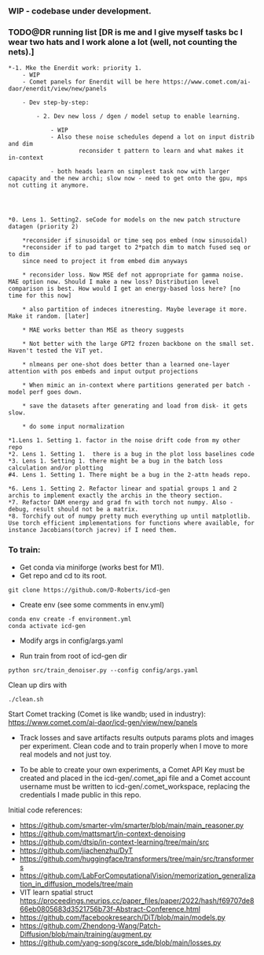 ### WIP - codebase under development.

### TODO@DR running list [DR is me and I give myself tasks bc I wear two hats and I work alone a lot (well, not counting the nets).]

    *-1. Mke the Enerdit work: priority 1. 
        - WIP
        - Comet panels for Enerdit will be here https://www.comet.com/ai-daor/enerdit/view/new/panels

        - Dev step-by-step:
           
            - 2. Dev new loss / dgen / model setup to enable learning.
            
                - WIP 
                - Also these noise schedules depend a lot on input distrib and dim
                        reconsider t pattern to learn and what makes it in-context

                - both heads learn on simplest task now with larger capacity and the new archi; slow now - need to get onto the gpu, mps not cutting it anymore.
                
                   
           

    *0. Lens 1. Setting2. seCode for models on the new patch structure datagen (priority 2)

        *reconsider if sinusoidal or time seq pos embed (now sinusoidal)
        *reconsider if to pad target to 2*patch dim to match fused seq or to dim
        since need to project it from embed dim anyways

        * reconsider loss. Now MSE def not appropriate for gamma noise. MAE option now. Should I make a new loss? Distribution level comparison is best. How would I get an energy-based loss here? [no time for this now]

        * also partition of indeces itneresting. Maybe leverage it more. Make it random. [later]

        * MAE works better than MSE as theory suggests

        * Not better with the large GPT2 frozen backbone on the small set. Haven't tested the ViT yet.

        * nlmeans per one-shot does better than a learned one-layer attention with pos embeds and input output projections

        * When mimic an in-context where partitions generated per batch - model perf goes down.

        * save the datasets after generating and load from disk- it gets slow.
        
        * do some input normalization

    *1.Lens 1. Setting 1. factor in the noise drift code from my other repo 
    *2. Lens 1. Setting 1.  there is a bug in the plot loss baselines code 
    *3. Lens 1. Setting 1. there might be a bug in the batch loss calculation and/or plotting 
    #4. Lens 1. Setting 1. There might be a bug in the 2-attn heads repo.

    *6. Lens 1. Setting 2. Refactor linear and spatial groups 1 and 2 archis to implement exactly the archis in the theory section. 
    *7. Refactor DAM energy and grad fn with torch not numpy. Also - debug, result should not be a matrix.
    *8. Torchify out of numpy pretty much everything up until matplotlib. Use torch efficient implementations for functions where available, for instance Jacobians(torch jacrev) if I need them.
   
    


### To train:

* Get conda via miniforge (works best for M1).
* Get repo and cd to its root.

```
git clone https://github.com/D-Roberts/icd-gen
```

* Create env (see some comments in env.yml)
```
conda env create -f environment.yml
conda activate icd-gen
```
* Modify args in config/args.yaml 

* Run train from root of icd-gen dir
```
python src/train_denoiser.py --config config/args.yaml
```
Clean up dirs with 
```
./clean.sh
```


Start Comet tracking (Comet is like wandb; used in industry):
https://www.comet.com/ai-daor/icd-gen/view/new/panels

* Track losses and save artifacts results outputs params plots and images per experiment. Clean code and to train properly when I move to more real models and not just toy.

* To be able to create your own experiments, a Comet API Key must be created and placed in the icd-gen/.comet_api file and a Comet account username must be written to icd-gen/.comet_workspace, replacing the credentials I made public in this repo.


Initial code references:
* https://github.com/smarter-vlm/smarter/blob/main/main_reasoner.py
* https://github.com/mattsmart/in-context-denoising
* https://github.com/dtsip/in-context-learning/tree/main/src
* https://github.com/jiachenzhu/DyT
* https://github.com/huggingface/transformers/tree/main/src/transformers
* https://github.com/LabForComputationalVision/memorization_generalization_in_diffusion_models/tree/main
* VIT learn spatial struct https://proceedings.neurips.cc/paper_files/paper/2022/hash/f69707de866eb0805683d3521756b73f-Abstract-Conference.html
* https://github.com/facebookresearch/DiT/blob/main/models.py
* https://github.com/Zhendong-Wang/Patch-Diffusion/blob/main/training/augment.py
* https://github.com/yang-song/score_sde/blob/main/losses.py
